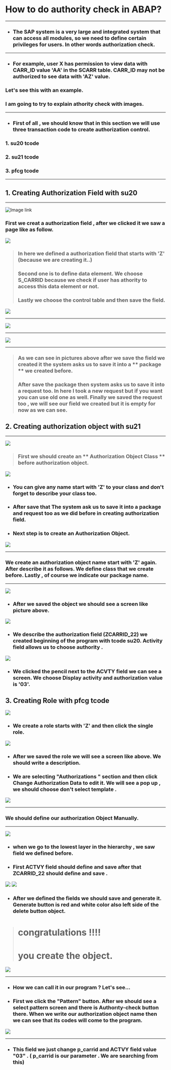
# How to do authority check in **ABAP**?
---

- ### The SAP system is a very large and integrated system that can access all modules, so we need to define certain privileges for users. In other words authorization check. 

*** 
* ### For example, user X has permission to view data with CARR_ID value 'AA' in the SCARR table. CARR_ID may not be authorized to see data with 'AZ' value.

 ### Let's see this with an example. 

 ### I am going to try to explain athority check with images.

---

* ### First of all , we should know that in this section we will use **three transaction code** to create authorization control.

 ### 1. su20 tcode
 ### 2. su21 tcode
 ### 3. pfcg tcode 

*** 

## 1. Creating Authorization Field with su20

---

![Image link](https://github.com/zehrakucukaltun/ABAP/blob/main/author/images/1.JPG)

### First we creat a authorization field , after we clicked it we saw a page like as follow.
![](https://github.com/zehrakucukaltun/ABAP/blob/main/author/images/2.JPG)

 >  ### In here we defined a authorization field that starts with 'Z' (because we are creating it..)
>
> ### Second one is to define data element. We choose S_CARRID because we check if user has athority to access this data element or not. 
>
> ### Lastly we choose the control table and then save the field. 

 ![](https://github.com/zehrakucukaltun/ABAP/blob/main/author/images/3.JPG)

 ---

 ![](https://github.com/zehrakucukaltun/ABAP/blob/main/author/images/4.JPG)

 ---

![](https://github.com/zehrakucukaltun/ABAP/blob/main/author/images/5.JPG)

---

> ### As we can see in pictures above after we save the field we created it the system asks us to save it into a ** package ** we created before.
> ### After save the package then system asks us to save it into a request too. In here I took a new request but if you want you can use old one as well. Finally we saved the request too , we will see our field we created but it is empty for now as we can see. 

## 2. Creating authorization object with su21

---

![](https://github.com/zehrakucukaltun/ABAP/blob/main/author/images/6.JPG)

> ### First we should create an ** Authorization Object Class ** before authorization object.

![](https://github.com/zehrakucukaltun/ABAP/blob/main/author/images/7.JPG)

* ### You can give any name start with 'Z' to your class and don't forget to describe your class too.

* ### After save that The system ask us to save it into a package and request too as we did before in creating authorization field. 

+ ### Next step is to create an Authorization Object.

![](https://github.com/zehrakucukaltun/ABAP/blob/main/author/images/8.JPG)

---
### We create an authorization object name start with 'Z' again. After describe it as follows. We define class that we create before. Lastly , of course we indicate our package name. 

---
![](https://github.com/zehrakucukaltun/ABAP/blob/main/author/images/9.JPG)

* ### After we saved the object we should see a screen like picture above.

 ![](https://github.com/zehrakucukaltun/ABAP/blob/main/author/images/10.JPG)

* ### We describe the authorization field (ZCARRID_22) we created beginning of the program with tcode su20. Activity field allows us to choose authority . 

![](https://github.com/zehrakucukaltun/ABAP/blob/main/author/images/11.JPG)

 * ### We clicked the pencil next to the ACVTY field we can see a screen. We choose Display activity and authorization value is '03'.

## 3. Creating Role with pfcg tcode

![](https://github.com/zehrakucukaltun/ABAP/blob/main/author/images/12.JPG)
 
 * ### We create a role starts with 'Z' and then click the single role. 

![](https://github.com/zehrakucukaltun/ABAP/blob/main/author/images/13.JPG)

* ### After we saved the role we will see a screen like above. We should write a description. 

+  ### We are selecting "**Authorizations** " section and then click Change Authorization Data to edit it. We will see a pop up , we should choose don't select template .


![](https://github.com/zehrakucukaltun/ABAP/blob/main/author/images/14.JPG)

---
### We should define our authorization Object **Manually**.

--- 
![](https://github.com/zehrakucukaltun/ABAP/blob/main/author/images/15.JPG)

- ### when we go to the lowest layer in the hierarchy , we saw field we defined before. 

- ### First ACTVY field should define and save after that ZCARRID_22 should define and save .

![](https://github.com/zehrakucukaltun/ABAP/blob/main/author/images/16.JPG)
![](https://github.com/zehrakucukaltun/ABAP/blob/main/author/images/17.JPG)

* ### After we defined the fields we should save and generate it. Generate button is red and white color also left side of the delete button object.

> # congratulations !!!! 
>
> # you create the object.

![](https://github.com/zehrakucukaltun/ABAP/blob/main/author/images/18.JPG)

---
* ### How we can call it in our program ?  Let's see...

* ### First we click the "Pattern" button. After we should see a select pattern screen and there is Authorıty-check button there. When we write our authorization object name then we can see that its codes will come to the program.  

![](https://github.com/zehrakucukaltun/ABAP/blob/main/author/images/19.JPG)

---

* ### This field we just change p_carrid and ACTVY field value "03" .  ( p_carrid is our parameter . We are searching from this)









